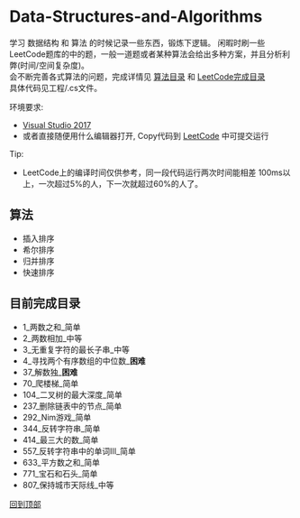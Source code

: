 # <span id='top'>Data-Structures-and-Algorithms</span>
学习 数据结构 和 算法 的时候记录一些东西，锻炼下逻辑。
闲暇时刷一些LeetCode题库的中的题，一般一道题或者某种算法会给出多种方案，并且分析利弊(时间/空间复杂度)。  
会不断完善各式算法的问题，完成详情见 <a href="#algorithms">算法目录</a> 和 <a href="#directory">LeetCode完成目录</a>  
具体代码见工程/.cs文件。

环境要求: 
* [Visual Studio 2017](https://visualstudio.microsoft.com/)  
* 或者直接随便用什么编辑器打开, Copy代码到 [LeetCode](https://leetcode-cn.com/problemset/all/) 中可提交运行

Tip:  
* LeetCode上的编译时间仅供参考，同一段代码运行两次时间能相差 100ms以上，一次超过5%的人，下一次就超过60%的人了。

## <span id="algorithms">算法</span>
* 插入排序
* 希尔排序
* 归并排序
* 快速排序
  
## <span id="directory">目前完成目录</span>  
* 1_两数之和_简单
* 2_两数相加_中等
* 3_无重复字符的最长子串_中等
* 4_寻找两个有序数组的中位数_<b>困难</b>
* 37_解数独_<b>困难</b>
* 70_爬楼梯_简单
* 104_二叉树的最大深度_简单
* 237_删除链表中的节点_简单
* 292_Nim游戏_简单
* 344_反转字符串_简单
* 414_最三大的数_简单  
* 557_反转字符串中的单词III_简单
* 633_平方数之和_简单
* 771_宝石和石头_简单
* 807_保持城市天际线_中等


<a href='#top'> 回到顶部</a>